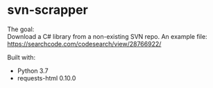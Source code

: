 # svn-scrapper

The goal:  
Download a C# library from a non-existing SVN repo.
An example file:  
https://searchcode.com/codesearch/view/28766922/


Built with:
- Python 3.7
- requests-html 0.10.0
